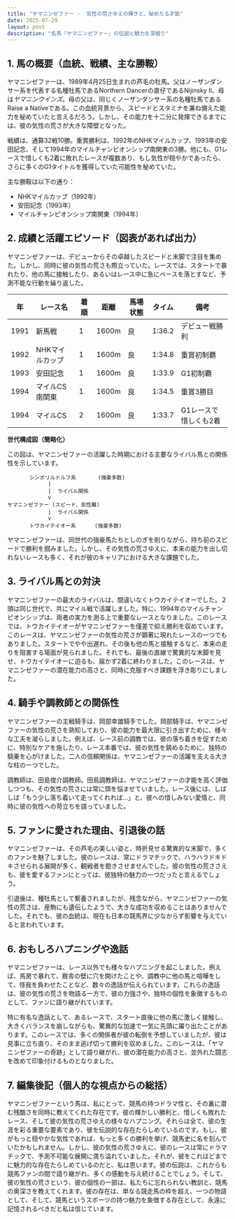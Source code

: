 ```yaml
---
title: "ヤマニンゼファー -  気性の荒さゆえの輝きと、秘めたる才能"
date: 2025-07-29
layout: post
description: "名馬『ヤマニンゼファー』の伝説と魅力を深堀り"
---
```


## 1. 馬の概要（血統、戦績、主な勝鞍）

ヤマニンゼファーは、1989年4月25日生まれの芦毛の牡馬。父はノーザンダンサー系を代表する名種牡馬であるNorthern Dancerの直仔であるNijinsky II、母は*ヤマニンウインズ*。母の父は、同じくノーザンダンサー系の名種牡馬であるRaise a Nativeである。この血統背景から、スピードとスタミナを兼ね備えた能力を秘めていたと言えるだろう。しかし、その能力を十二分に発揮できるまでには、彼の気性の荒さが大きな障壁となった。

戦績は、通算32戦10勝。重賞勝利は、1992年のNHKマイルカップ、1993年の安田記念、そして1994年のマイルチャンピオンシップ南関東の3勝。他にも、G1レースで惜しくも2着に敗れたレースが複数あり、もし気性が穏やかであったら、さらに多くのG1タイトルを獲得していた可能性を秘めていた。

主な勝鞍は以下の通り：

* NHKマイルカップ（1992年）
* 安田記念（1993年）
* マイルチャンピオンシップ南関東（1994年）


## 2. 成績と活躍エピソード（図表があれば出力）

ヤマニンゼファーは、デビューからその卓越したスピードと末脚で注目を集めた。しかし、同時に彼の気性の荒さも際立っていた。レースでは、スタートで暴れたり、他の馬に接触したり、あるいはレース中に急にペースを落とすなど、予測不能な行動を繰り返した。

| 年 | レース名        | 着順 | 距離 | 馬場状態 | タイム     | 備考                                      |
|---|-----------------|-------|-------|-----------|------------|-------------------------------------------|
| 1991 | 新馬戦          | 1     | 1600m | 良         | 1:36.2     | デビュー戦勝利                             |
| 1992 | NHKマイルカップ | 1     | 1600m | 良         | 1:34.8     | 重賞初制覇                                  |
| 1993 | 安田記念        | 1     | 1600m | 良         | 1:33.9     | G1初制覇                                  |
| 1994 | マイルCS南関東 | 1     | 1600m | 良         | 1:34.5     | 重賞3勝目                                  |
| 1994 | マイルCS       | 2     | 1600m | 良         | 1:33.7     | G1レースで惜しくも2着                    |


**世代構成図（簡略化）**

この図は、ヤマニンゼファーの活躍した時期における主要なライバル馬との関係性を示しています。

```
       シンボリルドルフ系       (強豪多数)
             |
             |  ライバル関係
             v
ヤマニンゼファー (スピード、気性難)
             |  ライバル関係
             v
       トウカイテイオー系      (強豪多数)
```

ヤマニンゼファーは、同世代の強豪馬たちとしのぎを削りながら、持ち前のスピードで勝利を掴みました。しかし、その気性の荒さゆえに、本来の能力を出し切れないレースも多く、それが彼のキャリアにおける大きな課題でした。


## 3. ライバル馬との対決

ヤマニンゼファーの最大のライバルは、間違いなくトウカイテイオーでした。２頭は同じ世代で、共にマイル戦で活躍しました。特に、1994年のマイルチャンピオンシップは、両者の実力を測る上で重要なレースとなりました。このレースでは、トウカイテイオーがヤマニンゼファーを僅差で抑え勝利を収めています。このレースは、ヤマニンゼファーの気性の荒さが顕著に現れたレースの一つでもありました。スタートでやや出遅れ、その後も他の馬と接触するなど、本来の走りを阻害する場面が見られました。それでも、最後の直線で驚異的な末脚を見せ、トウカイテイオーに迫るも、届かず2着に終わりました。このレースは、ヤマニンゼファーの潜在能力の高さと、同時に克服すべき課題を浮き彫りにしました。


## 4. 騎手や調教師との関係性

ヤマニンゼファーの主戦騎手は、岡部幸雄騎手でした。岡部騎手は、ヤマニンゼファーの気性の荒さを熟知しており、彼の能力を最大限に引き出すために、様々な工夫を凝らしました。例えば、レース前の調教では、彼の落ち着きを促すために、特別なケアを施したり、レース本番では、彼の気性を鎮めるために、独特の騎乗を心がけました。二人の信頼関係は、ヤマニンゼファーの活躍を支える大きな柱の一つでした。

調教師は、田島俊介調教師。田島調教師は、ヤマニンゼファーの才能を高く評価しつつも、その気性の荒さには常に頭を悩ませていました。レース後には、しばしば「もう少し落ち着いて走ってくれれば…」と、彼への惜しみない愛情と、同時に彼の気性への苛立ちを語っていました。


## 5. ファンに愛された理由、引退後の話

ヤマニンゼファーは、その芦毛の美しい姿と、時折見せる驚異的な末脚で、多くのファンを魅了しました。彼のレースは、常にドラマチックで、ハラハラドキドキさせられる展開が多く、観戦者を飽きさせませんでした。彼の気性の荒ささえも、彼を愛するファンにとっては、彼独特の魅力の一つだったと言えるでしょう。

引退後は、種牡馬として繋養されましたが、残念ながら、ヤマニンゼファーの気性の荒さは、産駒にも遺伝したようで、大きな成功を収めることはありませんでした。それでも、彼の血統は、現在も日本の競馬界に少なからず影響を与えていると言われています。


## 6. おもしろハプニングや逸話

ヤマニンゼファーは、レース以外でも様々なハプニングを起こしました。例えば、馬房で暴れて、厩舎の壁に穴を開けたことや、調教中に他の馬と喧嘩をして、怪我を負わせたことなど、数々の逸話が伝えられています。これらの逸話は、彼の気性の荒さを物語る一方で、彼の力強さや、独特の個性を象徴するものとして、ファンに語り継がれています。


特に有名な逸話として、あるレースで、スタート直後に他の馬に激しく接触し、大きくバランスを崩しながらも、驚異的な加速で一気に先頭に躍り出たことがあります。このレースでは、多くの関係者が彼の転倒を予想していましたが、彼は見事に立ち直り、そのまま逃げ切って勝利を収めました。このレースは、「ヤマニンゼファーの奇跡」として語り継がれ、彼の潜在能力の高さと、並外れた闘志を改めて印象付けるものとなりました。


## 7. 編集後記（個人的な視点からの総括）

ヤマニンゼファーという馬は、私にとって、競馬の持つドラマ性と、その裏に潜む残酷さを同時に教えてくれた存在です。彼の輝かしい勝利と、惜しくも敗れたレース、そして彼の気性の荒さゆえの様々なハプニング。それらは全て、彼の生涯を彩る重要な要素であり、彼を伝説的な存在たらしめているのです。もし、彼がもっと穏やかな気性であれば、もっと多くの勝利を挙げ、競馬史に名を刻んでいたかもしれません。しかし、彼の気性の荒さゆえに、彼のレースは常にドラマチックで、予測不可能な展開に満ち溢れていました。それが、彼をこれほどまでに魅力的な存在たらしめているのだと、私は思います。彼の伝説は、これからも競馬ファンの間で語り継がれ、多くの感動を与え続けることでしょう。そして、彼の気性の荒さという、彼の個性の一部は、私たちに忘れられない教訓と、競馬の奥深さを教えてくれます。彼の存在は、単なる競走馬の枠を超え、一つの物語として、そして、競馬というスポーツの持つ魅力を象徴する存在として、永遠に記憶されるべきだと私は信じています。
